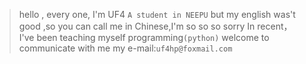 >hello , every one, I'm UF4
`A student in NEEPU`
but my english was't good ,so you can call me in Chinese,I'm so so so sorry
In recent， I've been teaching myself programming`(python)`
>welcome to communicate with me 
my e-mail:`uf4hp@foxmail.com`
